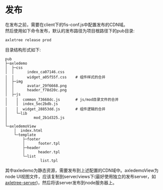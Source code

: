 # 发布

在发布之前，需要在client下的fis-conf.js中配置发布的CDN域。  
然后使用如下命令发布，默认的发布路径为项目根路径下的pub目录:

```
axletree release prod
```

目录结构形式如下:

```
pub
├─axledemo
│  ├─css
│  │      index_ca07146.css
│  │      widget_a05f55f.css    # 组件样式的合并
│  ├─img
│  │      avatar_29f6668.png
│  │      header_f78d20c.png
│  ├─js
│    │  common_73668dc.js       # js/mod目录文件的合并
│    │  index_5ec2bdb.js
│    │  widget_28853dd.js       # 组件逻辑的合并
│    └─lib
│            mod_2b1d325.js
│
└─axledemoView
    │  index.html
    └─template
        ├─footer
        │      footer.tpl
        ├─header
        │      header.tpl
        └─list
                list.tpl
```

其中axledemo为静态资源，需要发布到上述配置的CDN域中。axledemoView为node UI视图文件，应该复制到server/views下(最好使用独立的发布server，如[axletree-server](https://github.com/kekobin/axletree-server))，然后将该server发布到node服务器上。